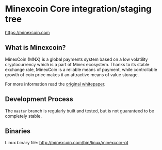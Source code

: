 Minexcoin Core integration/staging tree
=====================================

https://minexcoin.com

What is Minexcoin?
----------------

MinexCoin (MNX) is a global payments system based on a low volatility cryptocurrency
which is a part of Minex ecosystem. Thanks to its stable exchange rate, MinexCoin
is a reliable means of payment, while controllable growth of coin price makes it an
attractive means of value storage. 

For more information read the
[original whitepaper](https://minexcoin.com/html/download/wpeng.pdf).

Development Process
-------------------

The `master` branch is regularly built and tested, but is not guaranteed to be
completely stable.

Binaries
-------------------

Linux binary file: http://minexcoin.com/bin/linux/minexcoin-qt